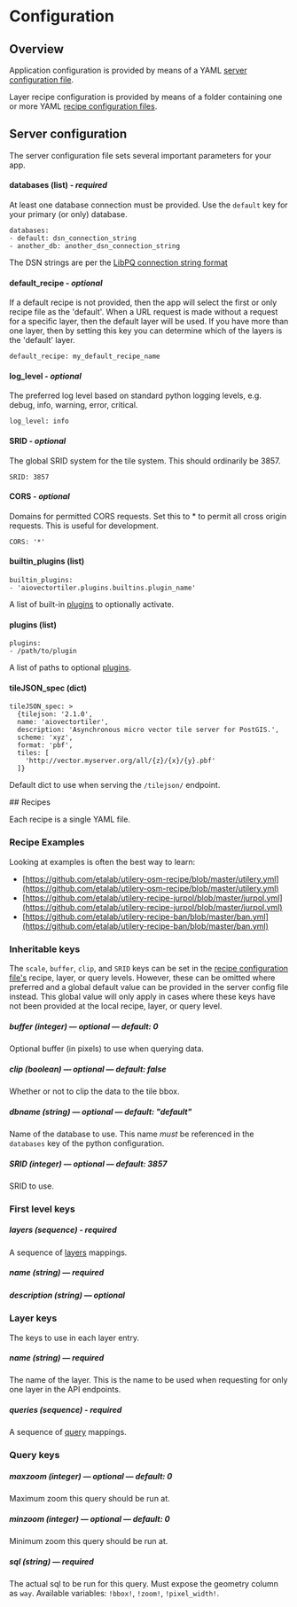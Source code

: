 # Configuration


## Overview

Application configuration is provided by means of a YAML [server configuration file](#server-configuration).

Layer recipe configuration is provided by means of a folder containing one or more YAML [recipe configuration files](#recipes).


## Server configuration

The server configuration file sets several important parameters for your app.

#### databases (list) - *required*

At least one database connection must be provided. Use the `default` key for your primary (or only) database.

    databases:
    - default: dsn_connection_string
    - another_db: another_dsn_connection_string

The DSN strings are per the [LibPQ connection string format](http://www.postgresql.org/docs/current/static/libpq-connect.html#LIBPQ-CONNSTRING)

#### default_recipe - *optional*

If a default recipe is not provided, then the app will select the first or only recipe file as the 'default'.
When a URL request is made without a request for a specific layer, then the default layer will be used. 
If you have more than one layer, then by setting this key you can determine which of the layers is the 'default' layer.

    default_recipe: my_default_recipe_name

#### log_level - *optional*

The preferred log level based on standard python logging levels, e.g. debug, info, warning, error, critical.
 
    log_level: info

#### SRID - *optional*

The global SRID system for the tile system. This should ordinarily be 3857.
 
    SRID: 3857

#### CORS - *optional*

Domains for permitted CORS requests. Set this to * to permit all cross origin requests. This is useful for development.
 
    CORS: '*'

#### builtin_plugins (list)

    builtin_plugins:
    - 'aiovectortiler.plugins.builtins.plugin_name'

A list of built-in [plugins](plugins.md) to optionally activate.

#### plugins (list)

    plugins:
    - /path/to/plugin

A list of paths to optional [plugins](plugins.md).


#### tileJSON_spec (dict)

    tileJSON_spec: >
      {tilejson: '2.1.0',
      name: 'aiovectortiler',
      description: 'Asynchronous micro vector tile server for PostGIS.',
      scheme: 'xyz',
      format: 'pbf',
      tiles: [
        'http://vector.myserver.org/all/{z}/{x}/{y}.pbf'
      ]}

Default dict to use when serving the `/tilejson/` endpoint.


## Recipes

Each recipe is a single YAML file.

### Recipe Examples 

Looking at examples is often the best way to learn:

- [https://github.com/etalab/utilery-osm-recipe/blob/master/utilery.yml](https://github.com/etalab/utilery-osm-recipe/blob/master/utilery.yml)
- [https://github.com/etalab/utilery-recipe-jurpol/blob/master/jurpol.yml](https://github.com/etalab/utilery-recipe-jurpol/blob/master/jurpol.yml)
- [https://github.com/etalab/utilery-recipe-ban/blob/master/ban.yml](https://github.com/etalab/utilery-recipe-ban/blob/master/ban.yml)

### **Inheritable keys**

The `scale`, `buffer`, `clip`, and `SRID` keys can be set in the [recipe configuration file's](#recipes) recipe, layer, or query levels. 
However, these can be omitted where preferred and a global default value can be provided in the server config file instead. 
This global value will only apply in cases where these keys have not been provided at the local recipe, layer, or query level.

##### buffer (integer) — *optional* — default: 0
Optional buffer (in pixels) to use when querying data.

##### clip (boolean) — *optional* — default: false
Whether or not to clip the data to the tile bbox.

##### dbname (string) — *optional* — default: "default"
Name of the database to use. This name *must* be referenced in the `databases` key
of the python configuration.

##### SRID (integer) — *optional* — default: 3857
SRID to use.

### **First level keys**

##### layers (sequence) - *required*
A sequence of [layers](#layer-keys) mappings.

##### name (string) — *required*

##### description (string) — *optional*

### **Layer keys**
The keys to use in each layer entry.

##### name (string) — *required*
The name of the layer. This is the name to be used when requesting for only one layer
in the API endpoints.

##### queries (sequence) - *required*
A sequence of [query](#query-keys) mappings.

### **Query keys**

##### maxzoom (integer) — *optional* — default: 0
Maximum zoom this query should be run at.

##### minzoom (integer) — *optional* — default: 0
Minimum zoom this query should be run at.

##### sql (string) — *required*
The actual sql to be run for this query. Must expose the geometry column as `way`.
Available variables: `!bbox!`, `!zoom!`, `!pixel_width!`.

